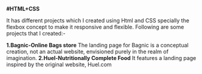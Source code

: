 **#HTML+CSS**

It has different projects which I created using Html and CSS specially the flexbox concept to make it responsive and flexible.
Following are some projects that I created:-

**1.Bagnic-Online Bags store**
The landing page for Bagnic is a conceptual creation, not an actual website, envisioned purely in the realm of imagination.
**2.Huel-Nutritionally Complete Food**
It features a landing page inspired by the original website, Huel.com
